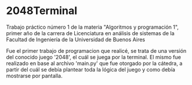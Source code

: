 # 2048Terminal
Trabajo práctico número 1 de la materia "Algoritmos y programación 1", primer año de la carrera de Licenciatura en análisis de sistemas de la Facultad de Ingeniería de la Universidad de Buenos Aires

Fue el primer trabajo de programacion que realicé, se trata de una versión del conocido juego '2048', el cuál se juega por la terminal.
El mismo fue realizado en base al archivo 'main.py' que fue otorgado por la cátedra, a partir del cuál se debía
plantear toda la lógica del juego y como debía mostrarse por pantalla.
